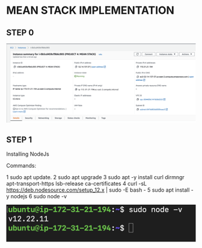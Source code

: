 # MEAN STACK IMPLEMENTATION
## STEP 0
![MEAN STACK!](images/p4ss1.png)

## STEP 1
Installing NodeJs

Commands:

1  sudo apt update.
2  sudo apt upgrade
3  sudo apt -y install curl dirmngr apt-transport-https lsb-release ca-certificates
4  curl -sL https://deb.nodesource.com/setup_12.x | sudo -E bash -
5  sudo apt install -y nodejs
6  sudo node -v

![MEAN STACK!](images/p4ss2.png)